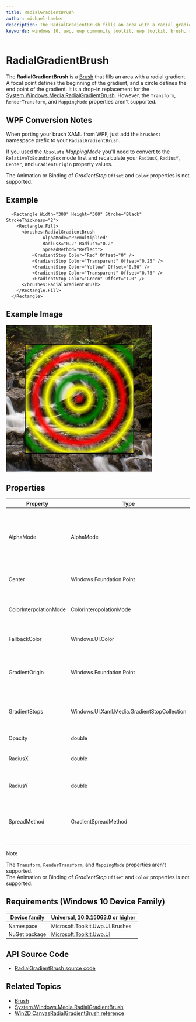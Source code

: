 ```yaml
---
title: RadialGradientBrush
author: michael-hawker
description: The RadialGradientBrush fills an area with a radial gradient. A focal point defines the beginning of the gradient, and a circle defines the end point of the gradient. 
keywords: windows 10, uwp, uwp community toolkit, uwp toolkit, brush, radial gradient, gradient
---
```


# RadialGradientBrush

The **RadialGradientBrush** is a [Brush](https://docs.microsoft.com/en-us/uwp/api/windows.ui.xaml.media.brush) that fills an area with a radial gradient. A focal point defines the beginning of the gradient, and a circle defines the end point of the gradient.  It is a drop-in replacement for the [System.Windows.Media.RadialGradientBrush](https://msdn.microsoft.com/en-us/library/system.windows.media.radialgradientbrush(v=vs.110).aspx).  However, the `Transform`, `RenderTransform`, and `MappingMode` properties aren't supported.

## WPF Conversion Notes

When porting your brush XAML from WPF, just add the `brushes:` namespace prefix to your `RadialGradientBrush`.

If you used the `Absolute` *MappingMode* you'll need to convert to the `RelativeToBoundingBox` mode first and recalculate your `RadiusX`, `RadiusY`, `Center`, and `GradientOrigin` property values.

The Animation or Binding of *GradientStop* `Offset` and `Color` properties is not supported.

## Example

```xaml
  <Rectangle Width="300" Height="300" Stroke="Black" StrokeThickness="2">
    <Rectangle.Fill>
      <brushes:RadialGradientBrush 
              AlphaMode="Premultiplied"
              RadiusX="0.2" RadiusY="0.2"
              SpreadMethod="Reflect">
          <GradientStop Color="Red" Offset="0" />
          <GradientStop Color="Transparent" Offset="0.25" />
          <GradientStop Color="Yellow" Offset="0.50" />
          <GradientStop Color="Transparent" Offset="0.75" />
          <GradientStop Color="Green" Offset="1.0" />
      </brushes:RadialGradientBrush>
    </Rectangle.Fill>
  </Rectangle>
```

## Example Image

![Radial Gradient](../resources/images/Brushes-RadialGradient.jpg "Radial Gradient")

## Properties

| Property | Type | Description |
| -- | -- | -- |
| AlphaMode | AlphaMode | Specifies how the alpha channel affects color channels.  The default is `Straight` for compatibility with WPF; however, the `Premultiplied` value may provide a more natural transition to transparent values.
| Center | Windows.Foundation.Point | The center of the outermost circle of the radial gradient.  The default is `0.5,0.5`. |
| ColorInterpolationMode | ColorInteropolationMode | Specifies how the gradient's colors are interpolated.  The default is `SRgbLinearInterpolation`. |
| FallbackColor | Windows.UI.Color | The color to use for rendering in case the CompositionBrush can't be rendered. |
| GradientOrigin | Windows.Foundation.Point | The location of the two-dimensional focal point that defines the beginning of the gradient.  The default is `0.5,0.5`. |
| GradientStops | Windows.UI.Xaml.Media.GradientStopCollection | The brush's gradient stops.  *Indiviual GradientStop's `Offset` and `Color` properties can't be bound or animated.* |
| Opacity | double | Gets or sets the degree of opacity of a Brush. |
| RadiusX | double | The horizontal radius of the outermost circle of the radial gradient. The default is `0.5`. |
| RadiusY | double | The vertical radius of the outermost circle of the radial gradient.  The default is `0.5`. |
| SpreadMethod | GradientSpreadMethod | The type of spread method that specifies how to draw a gradient that starts or ends inside the bounds of the object to be painted.  The default is `Pad`.

> [!NOTE]
The `Transform`, `RenderTransform`, and `MappingMode` properties aren't supported.  
The Animation or Binding of *GradientStop* `Offset` and `Color` properties is not supported.

## Requirements (Windows 10 Device Family)

| [Device family](http://go.microsoft.com/fwlink/p/?LinkID=526370) | Universal, 10.0.15063.0 or higher |
| --- | --- |
| Namespace | Microsoft.Toolkit.Uwp.UI.Brushes |
| NuGet package | [Microsoft.Toolkit.Uwp.UI](https://www.nuget.org/packages/Microsoft.Toolkit.Uwp.UI/) |

## API Source Code

- [RadialGradientBrush source code](https://github.com/Microsoft/UWPCommunityToolkit/blob/master/Microsoft.Toolkit.Uwp/Brushes/RadialGradientBrush.cs)

## Related Topics

- [Brush](https://docs.microsoft.com/en-us/uwp/api/windows.ui.xaml.media.brush)
- [System.Windows.Media.RadialGradientBrush](https://msdn.microsoft.com/en-us/library/system.windows.media.radialgradientbrush(v=vs.110).aspx)
- [Win2D CanvasRadialGradientBrush reference](http://microsoft.github.io/Win2D/html/T_Microsoft_Graphics_Canvas_Brushes_CanvasRadialGradientBrush.htm)
